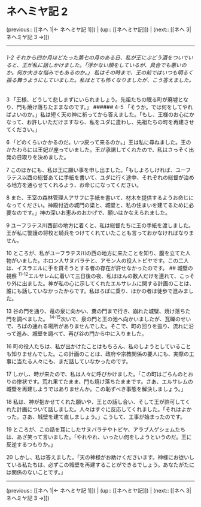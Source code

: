 # ネヘミヤ記 2

(previous:: [[ネヘ 1|← ネヘミヤ記 1]]) | (up:: [[ネヘミヤ記]]) | (next:: [[ネヘ 3|ネヘミヤ記 3 →]])

***
###### 1-2 それから四か月ほどたった第七の月のある日、私が王にぶどう酒をついでいると、王が私に話しかけました。「浮かない顔をしているが、具合でも悪いのか。何か大きな悩みでもあるのか。」 私はその時まで、王の前ではいつも明るく振る舞うようにしていました。私はとても怖くなりましたが、こう答えました。 

3 「王様、どうして悲しまずにいられましょう。先祖たちの眠る町が廃墟となり、門も焼け落ちたままなのです。」 ###### 4-5 「そうか。では何をしてやればよいのか。」私は短く天の神に祈ってから答えました。「もし、王様のお心にかなって、お許しいただけますなら、私をユダに遣わし、先祖たちの町を再建させてください。」 

6 「どのくらいかかるのだ。いつ戻って来るのか。」王は私に尋ねました。王のかたわらには王妃が座っていました。王が承諾してくれたので、私はさっそく出発の日取りを決めました。 

7 このほかにも、私は王に願い事を申し出ました。「もしよろしければ、ユーフラテス以西の総督あてに手紙を書いて、ユダに行く途中、それぞれの総督が治める地方を通らせてくれるよう、お命じになってください。 

8 また、王室の森林管理人アサフに手紙を書いて、材木を提供するようお命じになってください。神殿付近の城門の梁と、城壁と、私の住まいを建てるために必要なのです。」神の深いお恵みのおかげで、願いはかなえられました。 

9 ユーフラテス川西部の地方に着くと、私は総督たちに王の手紙を渡しました。王が私に警護の将校と騎兵をつけてくれていたことも言っておかなければなりません。 

10 ところが、私がユーフラテス川の西の地方に来たことを知り、腹を立てた人物がいました。ホロン人サヌバラテと、アモン人の役人トビヤです。この二人は、イスラエルに手を貸そうとする者の存在が許せなかったのです。 ## 城壁の視察 <sup class="versenum">11-12</sup>エルサレムに着いて三日後の夜、私はほんの数人だけを連れて、こっそり外に出ました。神が私の心に示してくれたエルサレムに関する計画のことは、誰にも話していなかったからです。私はろばに乗り、ほかの者は徒歩で進みました。 

13 谷の門を通り、竜の泉に向かい、糞の門まで行き、崩れた城壁、焼け落ちた門を調べました。 <sup class="versenum">14-15</sup>次いで、泉の門と王の池へ向かいましたが、瓦礫のせいで、ろばの通れる場所がありませんでした。そこで、町の回りを巡り、流れに沿って進み、城壁を調べて、再び谷の門から中に入りました。 

16 町の役人たちは、私が出かけたことはもちろん、私のしようとしていることも知りませんでした。この計画のことは、政府や宗教関係の要人にも、実際の工事に当たる人々にも、まだ話していなかったのです。 

17 しかし、時が来たので、私は人々に呼びかけました。「この町はごらんのとおりの惨状です。荒れ果てたまま、門も焼け落ちたままです。さあ、エルサレムの城壁を再建しようではありませんか。この恥ずべき事態を解決しましょう。」 

18 私は、神が抱かせてくれた願いや、王との話し合い、そして王が許可してくれた計画について話しました。人々はすぐに反応してくれました。「それはよかった。さあ、城壁を建て直しましょう。」こうして、工事が始まったのです。 

19 ところが、この話を耳にしたサヌバラテやトビヤ、アラブ人ゲシェムたちは、あざ笑って言いました。「やれやれ、いったい何をしようというのだ。王に反逆するつもりか。」 

20 しかし、私は答えました。「天の神様がお助けくださいます。神様にお従いしている私たちは、必ずこの城壁を再建することができるでしょう。あなたがたには関係のないことです。」

***

(previous:: [[ネヘ 1|← ネヘミヤ記 1]]) | (up:: [[ネヘミヤ記]]) | (next:: [[ネヘ 3|ネヘミヤ記 3 →]])
